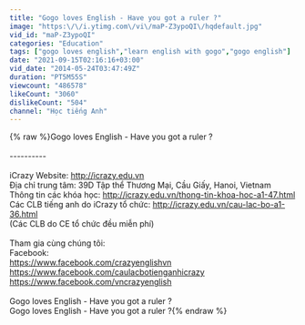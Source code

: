 ```yaml
---
title: "Gogo loves English - Have you got a ruler ?"
image: "https:\/\/i.ytimg.com\/vi\/maP-Z3ypoQI\/hqdefault.jpg"
vid_id: "maP-Z3ypoQI"
categories: "Education"
tags: ["gogo loves english","learn english with gogo","gogo english"]
date: "2021-09-15T02:16:16+03:00"
vid_date: "2014-05-24T03:47:49Z"
duration: "PT5M55S"
viewcount: "486578"
likeCount: "3060"
dislikeCount: "504"
channel: "Học tiếng Anh"
---
```

{% raw %}Gogo loves English - Have you got a ruler ?<br /><br />----------<br /><br />iCrazy Website: <a rel="nofollow" target="blank" href="http://icrazy.edu.vn">http://icrazy.edu.vn</a><br />Địa chỉ trung tâm: 39D Tập thể Thương Mại, Cầu Giấy, Hanoi, Vietnam<br />Thông tin các khóa học: <a rel="nofollow" target="blank" href="http://icrazy.edu.vn/thong-tin-khoa-hoc-a1-47.html">http://icrazy.edu.vn/thong-tin-khoa-hoc-a1-47.html</a><br />Các CLB tiếng anh do iCrazy tổ chức: <a rel="nofollow" target="blank" href="http://icrazy.edu.vn/cau-lac-bo-a1-36.html">http://icrazy.edu.vn/cau-lac-bo-a1-36.html</a><br />(Các CLB do CE tổ chức đều miễn phí)<br /><br />Tham gia cùng chúng tôi:<br />Facebook: <br /><a rel="nofollow" target="blank" href="https://www.facebook.com/crazyenglishvn">https://www.facebook.com/crazyenglishvn</a><br /><a rel="nofollow" target="blank" href="https://www.facebook.com/caulacbotienganhicrazy">https://www.facebook.com/caulacbotienganhicrazy</a><br /><a rel="nofollow" target="blank" href="https://www.facebook.com/vncrazyenglish">https://www.facebook.com/vncrazyenglish</a><br /><br />Gogo loves English - Have you got a ruler ?<br />Gogo loves English - Have you got a ruler ?{% endraw %}
